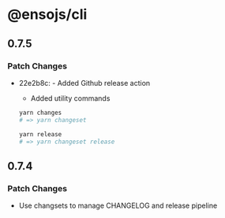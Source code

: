 # @ensojs/cli

## 0.7.5

### Patch Changes

- 22e2b8c: - Added Github release action

  - Added utility commands

  ```bash
  yarn changes
  # => yarn changeset

  yarn release
  # => yarn changeset release
  ```

## 0.7.4

### Patch Changes

- Use changsets to manage CHANGELOG and release pipeline
